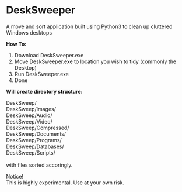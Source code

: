 # DeskSweeper
A move and sort application built using Python3 to clean up cluttered Windows desktops

<strong>How To:</strong>

1. Download DeskSweeper.exe
2. Move DeskSweeper.exe to location you wish to tidy (commonly the Desktop)
3. Run DeskSweeper.exe
4. Done

<strong>Will create directory structure:</strong>


DeskSweep/</br>
DeskSweep/Images/</br>
DeskSweep/Audio/</br>
DeskSweep/Video/</br>
DeskSweep/Compressed/</br>
DeskSweep/Documents/</br>
DeskSweep/Programs/</br>
DeskSweep/Databases/</br>
DeskSweep/Scripts/</br></br>
with files sorted accoringly. 

Notice!</br>
This is highly experimental. Use at your own risk. 






